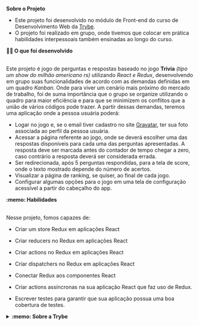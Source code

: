 <strong> Sobre o Projeto </strong>
 - Este projeto foi desenvolvido no módulo de Front-end do curso de Desenvolvimento Web da [Trybe](https://ajuda.betrybe.com/hc/pt-br/articles/360056299454-O-que-%C3%A9-a-Trybe-).
 - O projeto foi realizado em grupo, onde tivemos que colocar em prática habilidades interpessoais também ensinadas ao longo do curso.


<summary><strong>👨‍💻 O que foi desenvolvido</strong></summary><br />

Este projeto é jogo de perguntas e respostas baseado no jogo **Trivia** _(tipo um show do milhão americano rs)_ utilizando _React e Redux_, desenvolvendo em grupo suas funcionalidades de acordo com as demandas definidas em um quadro _Kanban_. Onde para viver um cenário mais próximo do mercado de trabalho, foi de suma importância que o grupo se organize utilizando o quadro para maior eficiência e para que se minimizem os conflitos que a união de vários códigos pode trazer. A partir dessas demandas, teremos uma aplicação onde a pessoa usuária poderá:

  - Logar no jogo e, se o email tiver cadastro no site [Gravatar](https://pt.gravatar.com/), ter sua foto associada ao perfil da pessoa usuária.
  - Acessar a página referente ao jogo, onde se deverá escolher uma das respostas disponíveis para cada uma das perguntas apresentadas. A resposta deve ser marcada antes do contador de tempo chegar a zero, caso contrário a resposta deverá ser considerada errada.
  - Ser redirecionada, após 5 perguntas respondidas, para a tela de score, onde o texto mostrado depende do número de acertos.
  - Visualizar a página de ranking, se quiser, ao final de cada jogo.
  - Configurar algumas opções para o jogo em uma tela de configuração acessível a partir do cabeçalho do app.
 
  <summary><strong>:memo: Habilidades</strong></summary><br />

Nesse projeto, fomos capazes de:

  - Criar um store Redux em aplicações React

  - Criar reducers no Redux em aplicações React

  - Criar actions no Redux em aplicações React

  - Criar dispatchers no Redux em aplicações React

  - Conectar Redux aos componentes React

  - Criar actions assíncronas na sua aplicação React que faz uso de Redux.

  - Escrever testes para garantir que sua aplicação possua uma boa cobertura de testes.

<details> 
  <summary><strong>:memo: Sobre a Trybe</strong></summary><br />

 - A trybe é uma escola de desenvolvimento web que possui comprometimento genuíno com o sucesso profissional dos estudantes.  Com metodologia ativa e  currículo construído junto com o mercado, possibilitam que mais de 90%  das pessoas formadas trabalhem com tecnologia
Tem um ensino de alta qualidade, onde o currículo e atividades foram desenhados para que as pessoas estudantes tenham a melhor experiência de ensino e, de fato, aprendam as habilidades e competências necessárias para trabalhar.

 - São mais de 1500 horas de formação distribuídas entre estudo de conteúdo, aulas ao vivo, projetos individuais, em grupo e desenvolvimento de habilidades socioemocionais, pois para que se construa uma carreira de sucesso, é preciso mais que capacidade técnica.



</details>
